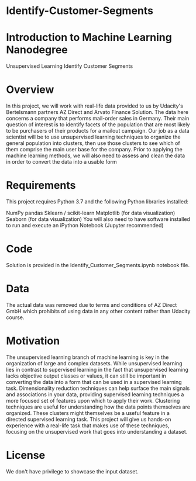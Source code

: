 # Identify-Customer-Segments
# Introduction to Machine Learning Nanodegree
Unsupervised Learning
Identify Customer Segments
# Overview
In this project, we will work with real-life data provided to us by Udacity's Bertelsmann partners AZ Direct and Arvato Finance Solution. The data here concerns a company that performs mail-order sales in Germany. Their main question of interest is to identify facets of the population that are most likely to be purchasers of their products for a mailout campaign. Our job as a data scientist will be to use unsupervised learning techniques to organize the general population into clusters, then use those clusters to see which of them comprise the main user base for the company. Prior to applying the machine learning methods, we will also need to assess and clean the data in order to convert the data into a usable form

# Requirements
This project requires Python 3.7 and the following Python libraries installed:

NumPy
pandas
Sklearn / scikit-learn
Matplotlib (for data visualization)
Seaborn (for data visualization)
You will also need to have software installed to run and execute an iPython Notebook (Jupyter recommended)
# Code
Solution is provided in the Identify_Customer_Segments.ipynb notebook file.

# Data
The actual data was removed due to terms and conditions of AZ Direct GmbH which prohibits of using data in any other content rather than Udacity course.

#  Motivation
The unsupervised learning branch of machine learning is key in the organization of large and complex datasets. While unsupervised learning lies in contrast to supervised learning in the fact that unsupervised learning lacks objective output classes or values, it can still be important in converting the data into a form that can be used in a supervised learning task. Dimensionality reduction techniques can help surface the main signals and associations in your data, providing supervised learning techniques a more focused set of features upon which to apply their work. Clustering techniques are useful for understanding how the data points themselves are organized. These clusters might themselves be a useful feature in a directed supervised learning task. This project will give us hands-on experience with a real-life task that makes use of these techniques, focusing on the unsupervised work that goes into understanding a dataset.

# License
We don't have privilege to showcase the input dataset.

